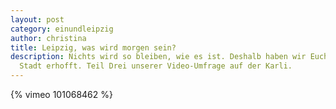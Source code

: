```yaml
---
layout: post
category: einundleipzig
author: christina
title: Leipzig, was wird morgen sein?
description: Nichts wird so bleiben, wie es ist. Deshalb haben wir Euch gefragt, was Ihr Euch für die Zukunft Eurer
  Stadt erhofft. Teil Drei unserer Video-Umfrage auf der Karli.
---
```


{% vimeo 101068462 %}
